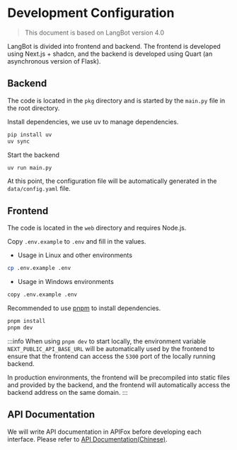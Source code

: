 # Development Configuration

> This document is based on LangBot version 4.0

LangBot is divided into frontend and backend. The frontend is developed using Next.js + shadcn, and the backend is developed using Quart (an asynchronous version of Flask).

## Backend

The code is located in the `pkg` directory and is started by the `main.py` file in the root directory.

Install dependencies, we use uv to manage dependencies.

```bash
pip install uv
uv sync
```

Start the backend

```bash
uv run main.py
```

At this point, the configuration file will be automatically generated in the `data/config.yaml` file.

## Frontend

The code is located in the `web` directory and requires Node.js.

Copy `.env.example` to `.env` and fill in the values.

- Usage in Linux and other environments

```bash
cp .env.example .env
```

-  Usage in Windows environments

```bash
copy .env.example .env
```

Recommended to use [pnpm](https://pnpm.io/installation) to install dependencies.

```bash
pnpm install
pnpm dev
```

:::info
When using `pnpm dev` to start locally, the environment variable `NEXT_PUBLIC_API_BASE_URL` will be automatically used by the frontend to ensure that the frontend can access the `5300` port of the locally running backend.

In production environments, the frontend will be precompiled into static files and provided by the backend, and the frontend will automatically access the backend address on the same domain.
:::

## API Documentation

We will write API documentation in APIFox before developing each interface. Please refer to [API Documentation(Chinese)](https://ok52vhsenr.apifox.cn/).
